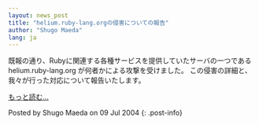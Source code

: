 ```yaml
---
layout: news_post
title: "helium.ruby-lang.orgの侵害についての報告"
author: "Shugo Maeda"
lang: ja
---
```


既報の通り、Rubyに関連する各種サービスを提供していたサーバの一つである helium.ruby-lang.org
が何者かによる攻撃を受けました。 この侵害の詳細と、我々が行った対応について報告いたします。

[もっと読む...](/ja/report.txt)

Posted by Shugo Maeda on 09 Jul 2004
{: .post-info}

